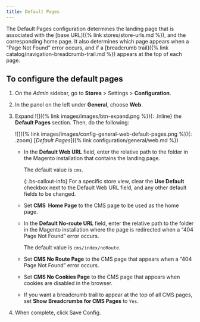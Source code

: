 ```yaml
---
title: Default Pages
---
```


The Default Pages configuration determines the landing page that is associated with the [base URL]({% link stores/store-urls.md %}), and the corresponding home page. It also determines which page appears when a “Page Not Found” error occurs, and if a [breadcrumb trail]({% link catalog/navigation-breadcrumb-trail.md %}) appears at the top of each page.

## To configure the default pages

1. On the _Admin_ sidebar, go to  **Stores** > Settings > **Configuration**.

1. In the panel on the left under **General**, choose **Web**.

1. Expand ![]({% link images/images/btn-expand.png %}){: .Inline} the **Default Pages** section. Then, do the following:

    ![]({% link images/images/config-general-web-default-pages.png %}){: .zoom}
    [_Default Pages_]({% link configuration/general/web.md %})

   - In the **Default Web URL** field, enter the relative path to the folder in the Magento installation that contains the landing page.

        The default value is `cms`.

        {:.bs-callout-info}
        For a specific store view, clear the **Use Default** checkbox next to the Default Web URL field, and any other default fields to be changed.

   - Set **CMS  Home Page** to the CMS page to be used as the home page.

   - In the **Default No-route URL** field, enter the relative path to the folder in the Magento installation where the page is redirected when a “404 Page Not Found” error occurs.

        The default value is `cms/index/noRoute`.

   - Set **CMS No Route Page** to the CMS page that appears when a “404 Page Not Found” error occurs.

   - Set **CMS No Cookies Page** to the CMS page that appears when cookies are disabled in the browser.

   - If you want a breadcrumb trail to appear at the top of all CMS pages, set **Show Breadcrumbs for CMS Pages** to `Yes`.

1. When complete, click <span class="btn">Save Config</span>.
